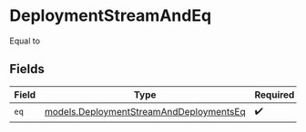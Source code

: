 # DeploymentStreamAndEq

Equal to


## Fields

| Field                                                                                    | Type                                                                                     | Required                                                                                 | Description                                                                              |
| ---------------------------------------------------------------------------------------- | ---------------------------------------------------------------------------------------- | ---------------------------------------------------------------------------------------- | ---------------------------------------------------------------------------------------- |
| `eq`                                                                                     | [models.DeploymentStreamAndDeploymentsEq](../models/deploymentstreamanddeploymentseq.md) | :heavy_check_mark:                                                                       | N/A                                                                                      |